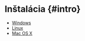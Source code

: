 # Inštalácia {#intro}

* [Windows](../valgrind/installation_windows.md)
* [Linux](../valgrind/installation-linux.md)
* [Mac OS X](../valgrind/installation-macosx.md)